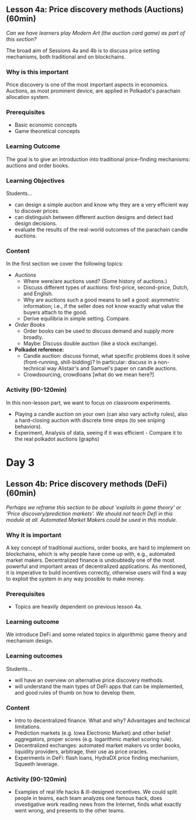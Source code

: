 ## Lesson 4a: Price discovery methods (Auctions) (60min)

_Can we have learners play Modern Art (the auction card game) as part of this section?_

The broad aim of Sessions 4a and 4b is to discuss price setting mechanisms, both traditional and on blockchains.

### Why is this important

Price discovery is one of the most important aspects in economics. Auctions, as most prominent device, are applied in Polkadot's parachain allocation system.

### Prerequisites

- Basic economic concepts
- Game theoretical concepts

### Learning Outcome

The goal is to give an introduction into traditional price-finding mechanisms: auctions and order books.

### Learning Objectives

Students...

- can design a simple auction and know why they are a very efficient way to discover prices.
- can distinguish between different auction designs and detect bad design decisions.
- evaluate the results of the real-world outcomes of the parachain candle auctions.

### Content

In the first section we cover the following topics:

- _Auctions_
  - Where were/are auctions used? (Some history of auctions.)
  - Discuss different types of auctions: first-price, second-price, Dutch, and English.
  - Why are auctions such a good means to sell a good: asymmetric information; i.e., if the seller does not know exactly what value the buyers attach to the good.
  - Derive equilibria in simple setting. Compare.
- _Order Books_
  - Order books can be used to discuss demand and supply more broadly.
  - Maybe: Discuss double auction (like a stock exchange).
- **Polkadot reference:**
  - Candle auction: discuss format, what specific problems does it solve (front-running, shill-bidding)? In particular: discuss in a non-technical way Alistair's and Samuel's paper on candle auctions.
  - Crowdsourcing, crowdloans [what do we mean here?]

### Activity (90-120min)

In this non-lesson part, we want to focus on classroom experiments.

- Playing a candle auction on your own (can also vary activity rules), also a hard-closing auction with discrete time steps (to see sniping behaviors).
- Experiment, Analysis of data, seeing if it was efficient - Compare it to the real polkadot auctions (graphs)

# Day 3

## Lesson 4b: Price discovery methods (DeFi) (60min)

_Perhaps we reframe this section to be about 'exploits in game theory' or 'Price discovery/prediction markets'. We should not teach Defi in this module at all. Automated Market Makers could be used in this module._

### Why it is important

A key concept of traditional auctions, order books, are hard to implement on blockchains, which is why people have come up with, e.g., automated market makers. Decentralized finance is undoubtedly one of the most powerful and important areas of decentralized applications. As mentioned, it is imperative to build incentives correctly, otherwise users will find a way to exploit the system in any way possible to make money.

### Prerequisites

- Topics are heavily dependent on previous lesson 4a.

### Learning outcome

We introduce DeFi and some related topics in algorithmic game theory and mechanism design.

### Learning outcomes

Students...

- will have an overview on alternative price discovery methods.
- will understand the main types of DeFi apps that can be implemented, and good rules of thumb on how to develop them.

### Content

- Intro to decentralized finance. What and why? Advantages and technical limitations.
- Prediction markets (e.g. Iowa Electronic Market) and other belief aggregators, proper scores (e.g. logarithmic market scoring rule).
- Decentralized exchanges: automated market makers vs order books, liquidity providers, arbitrage, their use as price oracles.
- Experiments in DeFi: flash loans, HydraDX price finding mechanism, Squeeth leverage.

### Activity (90-120min)

- Examples of real life hacks & ill-designed incentives. We could split people in teams, each team analyzes one famous hack, does investigative work reading news from the Internet, finds what exactly went wrong, and presents to the other teams.
